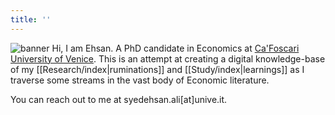 ```yaml
---
title: ''
---
```


<!-- Google tag (gtag.js) -->
<script async src="https://www.googletagmanager.com/gtag/js?id=G-YT94GSHYN1"></script>
<script>
  window.dataLayer = window.dataLayer || [];
  function gtag(){dataLayer.push(arguments);}
  gtag('js', new Date());

  gtag('config', 'G-YT94GSHYN1');
</script>


![banner](./banner.jpg)
Hi, I am Ehsan. A PhD candidate in Economics at [Ca'Foscari University of Venice](https://www.unive.it/). This is an attempt at creating a digital knowledge-base of my [[Research/index|ruminations]] and [[Study/index|learnings]] as I traverse some streams in the vast body of Economic literature. 



You can reach out to me at syedehsan.ali\[at\]unive.it.
